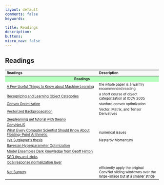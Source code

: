 ```yaml
---
layout: default
comments: false
keywords:

title: Readings
description:
buttons:
micro_nav: false
---
```


## Readings

<table id="schedule" class="table table-bordered no-more-tables" style="width: 100%; font-size: 0.8em;">
    <colgroup>
        <col style="width: 60%;">
        <col style="width: 40%;">
    </colgroup>
    <thead class="active" style="background-color:#f9f9f9" align="left">
        <th>Readings</th>
        <th>Description</th>
    </thead>
    <tbody>
        <tr>
            <td id="" colspan="2" style="text-align:center; vertical-align:middle;background-color:#b7ffbf">
                <strong>Readings</strong>
            </td>
        </tr>
        <tr>
            <td><a href="http://homes.cs.washington.edu/~pedrod/papers/cacm12.pdf">A Few Useful Things to Know about Machine Learning</a></td>
            <td>the whole paper is a warmly recommended reading</td>
        </tr>
        <tr>
            <td><a href="http://people.csail.mit.edu/torralba/shortCourseRLOC/index.html">Recognizing and Learning Object Categories</a></td>
            <td>a short course of object categorization at ICCV 2005</td>
        </tr>
		    <tr>
            <td><a href="http://stanford.edu/~boyd/cvxbook/">Convex Optimization</a></td>
            <td>stanford convex optimization</td>
        </tr>
		    <tr>
            <td><a href="http://cs231n.stanford.edu/vecDerivs.pdf">Vectorized Backpropagation</a></td>
            <td>Vector, Matrix, and Tensor Derivatives</td>
        </tr>
        <tr>
            <td><a href="http://www.deeplearning.net/tutorial/mlp.html">deeplearning net tutorial with theano</a></td>
            <td></td>
        </tr>
        <tr>
            <td><a href="https://cs.stanford.edu/people/karpathy/">ConvNetJS</a></td>
            <td></td>
        </tr>
        <tr>
            <td><a href="http://docs.oracle.com/cd/E19957-01/806-3568/ncg_goldberg.html">What Every Computer Scientist Should Know About Floating-Point Arithmetic</a></td>
            <td>numerical issues</td>
        </tr>
        <tr>
            <td><a href="http://www.cs.utoronto.ca/~ilya/pubs/ilya_sutskever_phd_thesis.pdf">Ilya Sutskever's thesis</a></td>
            <td>Nesterov Momentum</td>
        </tr>
        <tr>
            <td><a href="http://nlpers.blogspot.com/2014/10/hyperparameter-search-bayesian.html">Bayesian Hyperparameter Optimization</a></td>
            <td></td>
        </tr>
        <tr>
            <td><a href="https://www.youtube.com/watch?v=EK61htlw8hY">Model Ensembles Dark Knowledge from Geoff Hinton</a></td>
            <td></td>
        </tr>
        <tr>
            <td><a href="http://research.microsoft.com/pubs/192769/tricks-2012.pdf">SGD tips and tricks</a></td>
            <td></td>
        </tr>
        <tr>
            <td><a href="http://code.google.com/p/cuda-convnet/wiki/LayerParams#Local_response_normalization_layer_(same_map)">local response normalization layer</a></td>
            <td></td>
        </tr>
        <tr>
            <td><a href="https://github.com/BVLC/caffe/blob/master/examples/net_surgery.ipynb">Net Surgery</a></td>
            <td>efficiently apply the original ConvNet sliding windowns over the large-image but at a smaller stride</td>
        </tr>
    </tbody>
</table>
